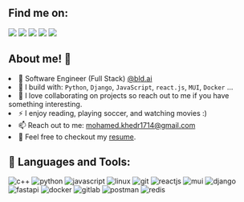 ## 	Find me on:
[<img src="https://img.shields.io/badge/github-%2312100E.svg?&style=for-the-badge&logo=github&logoColor=white&color=black"/>](https://github.com/devkhedr/)
[<img src="https://img.shields.io/badge/linkedin-%230077B5.svg?&style=for-the-badge&logo=linkedin&logoColor=white"/>](https://www.linkedin.com/in/muhamed-khedr/)
[<img src="https://img.shields.io/badge/codeforces-%2312100E.svg?&style=for-the-badge&logo=codeforces&logoColor=white&color=28A745"/>](https://codeforces.com/profile/Khedr)
[<img src="https://img.shields.io/badge/instagram-%2312100E.svg?&style=for-the-badge&logo=instagram&color=405DE6"/>](https://www.instagram.com/muhamed_khedr7/) 
[<img src="https://img.shields.io/badge/telegram-%2312100E.svg?&style=for-the-badge&logo=telegram&color=405DE6"/>](https://t.me/mohameed07) 

## About me! :tada:
<li> 🏢 Software Engineer (Full Stack) <a href="https://www.bld.ai/"> @bld.ai </a> </li>
<li> 🧰 I build with: <code>Python</code>, <code>Django</code>, <code>JavaScript</code>, <code>react.js</code>, <code>MUI</code>, <code>Docker</code> ... </li>
<li> 🤝 I love collaborating on projects so reach out to me if you have something interesting. </li>
<li> ⚡ I enjoy reading, playing soccer, and watching movies :) </li>
<li> 📫 Reach out to me: <a href="mailto:mohamed.khedr1714@gmail.com">mohamed.khedr1714@gmail.com</a> </li>
<li> 📙 Feel free to checkout my <a href="https://drive.google.com/file/d/1ZBpV773XtLfxQOb3X3JHB5N3vsaiVg9p/view">resume</a>. </li>

## :ribbon: Languages and Tools:
![c++](https://img.shields.io/badge/c++%20-%2300599C.svg?&style=for-the-badge&logo=c%2B%2B)
![python](https://img.shields.io/badge/python%20-%2300599C.svg?&style=for-the-badge&logo=python)
![javascript](https://img.shields.io/badge/javascript%20-%2300599C.svg?&style=for-the-badge&logo=javascript)
![linux](https://img.shields.io/badge/linux%20-%2300599C.svg?&style=for-the-badge&logo=linux)
![git](https://img.shields.io/badge/git%20-%2300599C.svg?&style=for-the-badge&logo=git)
![reactjs](https://img.shields.io/badge/reactjs%20-%2300599C.svg?&style=for-the-badge&logo=react)
![mui](https://img.shields.io/badge/mui%20-%2300599C.svg?&style=for-the-badge&logo=mui)
![django](https://img.shields.io/badge/django%20-%2300599C.svg?&style=for-the-badge&logo=django)
![fastapi](https://img.shields.io/badge/fastapi%20-%2300599C.svg?&style=for-the-badge&logo=fastapi)
![docker](https://img.shields.io/badge/docker%20-%2300599C.svg?&style=for-the-badge&logo=docker)
![gitlab](https://img.shields.io/badge/gitlab%20-%2300599C.svg?&style=for-the-badge&logo=gitlab)
![postman](https://img.shields.io/badge/Postman%20-%2300599C.svg?&style=for-the-badge&logo=Postman)
![redis](https://img.shields.io/badge/redis%20-%2300599C.svg?&style=for-the-badge&logo=redis)
